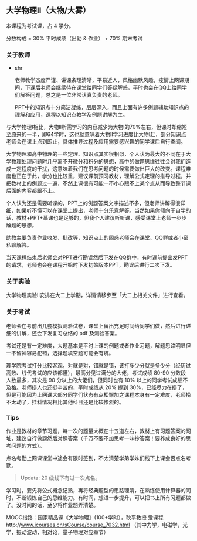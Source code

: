 ## 大学物理II（大物/大雾）

本课程为考试课，占 4 学分。

分数构成 = 30% 平时成绩（出勤 & 作业） + 70% 期末考试

### 关于教师

- shr

  老师教学态度严谨、讲课条理清晰，平易近人，风格幽默风趣，疫情上网课期间，下课后老师会继续待在课堂给同学们答疑解惑，平时也会在QQ上给同学们解答问题，总之是一位非常认真负责的老师。

  PPT中的知识点十分简洁凝练，层层深入，而且上面有许多例题辅助知识点的理解和应用，课程以知识点教学及例题讲解为主。

与大学物理I相比，大物II所需学习的内容减少为大物I的70%左右，但课时却缩短至原来的一半，即64学时，这也就意味着大物II学习进度比大物I赶，部分知识点老师会在课上点到即止，具体推导过程及应用需要感兴趣的同学课后自行查阅。

大学物理和高中物理的一些定理、知识点其实很相似，个人认为最大的不同在于大学物理处理问题时几乎离不开微分和积分的思想，高中的做题思维往往会对我们造成一定程度的干扰，这意味着我们在思考问题的时候需要做出巨大的改变。课程难度也正在于此，学分也比较重，建议课前预习教材，理解公式定理的推导过程，并把教材上的例题过一遍，不然上课很有可能一不小心跟不上某个点从而导致整节课后面的内容都跟不上。

个人认为还是需要听课的，PPT上的例题答案文字描述不多，但老师讲解得很详细，如果听不懂可以在课堂上提出，老师十分乐意解答。当然如果你倾向于自学的话，教材+PPT+慕课也是足够的，但我个人建议听听课，感受课堂上老师一步步解题的思想。

助教主要负责作业收发、批改等，知识点上的困惑老师会在课堂、QQ群或者小窗私聊解答。

当天课程结束后老师会对PPT进行勘误然后下发在QQ群中，有时课前提出发PPT的请求，老师也会在课程开始时下发初始版本PPT，勘误后进行二次下发。

### 关于实验

大学物理实验II安排在大二上学期，详情请移步至「大二上相关文件」进行查看。

### 关于考试

老师会在考前出几套模拟测验试卷，课堂上留出充足时间给同学们做，然后进行详细的讲解，还会下发复习总结的 pdf 及测验答案。

考试还是有一定难度，大题基本是平时上课的例题或者作业习题，解题思路明显但一不留神容易犯错，选择题填空题可能会有坑。

理学院考试打分比较客观，对就是对，错就是错，该打多少分就是多少分（经历过高数、线代考试的应该都懂），最高分见过满分的大佬，考试成绩 80-90 分数段人数最多，其次是 90 分以上的大佬们，但同时也有 10% 以上的同学考试成绩不及格。老师捞人也还挺辛苦的，平时成绩从 20% 提到 30%，已经尽力在捞了，但是可能因为上网课大部分同学们状态有点松懈加之课程本身有一定难度，老师捞不太动了，挂科情况相比其他科目还是比较惨烈的。

### Tips

作业是教材的章节习题，每一次的题量大概在十五道左右，教材上有习题答案的网址，建议自行做题然后对照答案（千万不要不加思考一味抄答案！要养成良好的思考问题的方式）。

点名考勤上网课课堂中途会有限时签到，不太清楚学弟学妹们线下上课会否点名考勤。

> Updata: 20 级线下有过一次点名。

学习时，要先将公式概念记熟，再将经典题型的思路理清，在熟练使用计算器的同时，不断锻炼自己的思维能力。有时间，想进一步提升，可以把书上所有习题都做了。没时间的话，至少将作业题弄清楚。

MOOC指路：国家精品课《大学物理》(100+学时），耿平教授  爱课程http://www.icourses.cn/sCourse/course_7032.html （其中力学，电磁学，光学，振动波动，相对论，量子物理对应章节）

